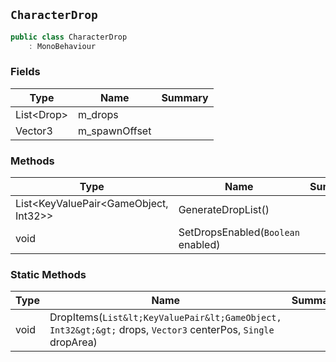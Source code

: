 ## `CharacterDrop`

```csharp
public class CharacterDrop
    : MonoBehaviour

```

### Fields

| Type | Name | Summary | 
| --- | --- | --- | 
| List&lt;Drop&gt; | m_drops |  | 
| Vector3 | m_spawnOffset |  | 


### Methods

| Type | Name | Summary | 
| --- | --- | --- | 
| List&lt;KeyValuePair&lt;GameObject, Int32&gt;&gt; | GenerateDropList() |  | 
| void | SetDropsEnabled(`Boolean` enabled) |  | 


### Static Methods

| Type | Name | Summary | 
| --- | --- | --- | 
| void | DropItems(`List&lt;KeyValuePair&lt;GameObject, Int32&gt;&gt;` drops, `Vector3` centerPos, `Single` dropArea) |  | 


